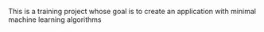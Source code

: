 This is a training project whose goal is to create an application with minimal machine learning algorithms